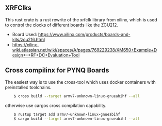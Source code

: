 XRFClks
-----------

This rust crate is a rust rewrite of the xrfclk library from xilinx, which 
is used to control the clocks of different boards like the ZCU212.

- Board Used: https://www.xilinx.com/products/boards-and-kits/zcu216.html
- https://xilinx-wiki.atlassian.net/wiki/spaces/A/pages/769229238/XM650+Example+Design+-+RF+DC+Evaluation+Tool


## Cross compilinx for PYNQ Boards

The easiest way is to use the cross-tool which uses docker containers with preinstalled toolchains.

```bash
    $ cross build --target armv7-unknown-linux-gnueabihf --all
```

otherwise use cargos cross compilation capability. 

```bash
    $ rustup target add armv7-unknown-linux-gnueabihf
    $ cargo build --target armv7-unknown-linux-gnueabihf --all
```

